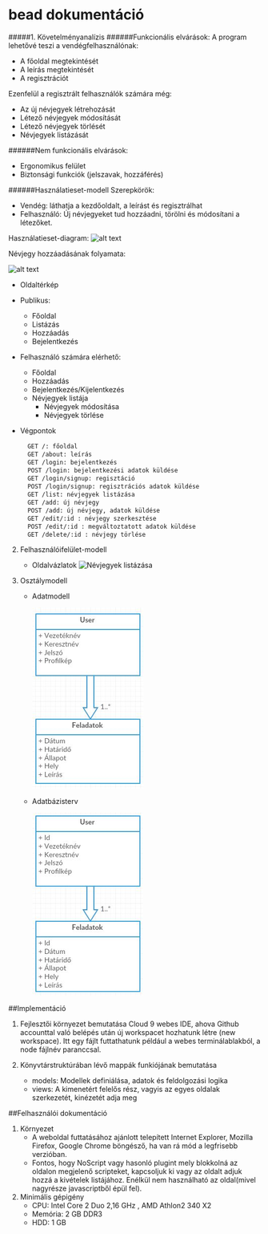 # bead dokumentáció

#####1. Követelményanalízis
######Funkcionális elvárások:
A program lehetővé teszi a vendégfelhasználónak:
- A főoldal megtekintését
- A leírás megtekintését
- A regisztrációt

Ezenfelül a regisztrált felhasználók számára még:
- Az új névjegyek létrehozását
- Létező névjegyek módosítását
- Létező névjegyek törlését
- Névjegyek listázását

######Nem funkcionális elvárások:
- Ergonomikus felület
- Biztonsági funkciók (jelszavak, hozzáférés)

######Használatieset-modell
Szerepkörök:
- Vendég: láthatja a kezdőoldalt, a leírást és regisztrálhat
- Felhasználó: Új névjegyeket tud hozzáadni, törölni és módosítani a létezőket.

Használatieset-diagram:
![alt text](https://scontent-vie1-1.xx.fbcdn.net/hphotos-xap1/v/t34.0-12/12283148_1166532240041165_846462079_n.jpg?oh=15c1e01badd06e1a7141bfec65b6e0df&oe=565792DA "Use cases")

Névjegy hozzáadásának folyamata:

![alt text](https://scontent-vie1-1.xx.fbcdn.net/hphotos-xat1/v/t34.0-12/12273102_1166534983374224_1802894504_n.jpg?oh=fa6cbb119f20e4e544b450a048917f51&oe=56567728 "UML diagram for creating new entry")

- Oldaltérkép
    
+ Publikus:

	- Főoldal
	- Listázás
	- Hozzáadás
	- Bejelentkezés

+ Felhasználó számára elérhető:

	- Főoldal
	- Hozzáadás
	- Bejelentkezés/Kijelentkezés
	- Névjegyek listája
		+ Névjegyek módosítása
		+ Névjegyek törlése

- Végpontok


		GET /: főoldal
		GET /about: leírás
		GET /login: bejelentkezés
		POST /login: bejelentkezési adatok küldése
		GET /login/signup: regisztáció
		POST /login/signup: regisztrációs adatok küldése
		GET /list: névjegyek listázása
		GET /add: új névjegy
		POST /add: új névjegy, adatok küldése
		GET /edit/:id : névjegy szerkesztése
		POST /edit/:id : megváltoztatott adatok küldése
		GET /delete/:id : névjegy törlése

2. Felhasználóifelület-modell
    - Oldalvázlatok
    ![Névjegyek listázása](https://scontent-vie1-1.xx.fbcdn.net/hphotos-xtf1/v/t35.0-12/12298015_1166537733373949_373968193_o.jpg?oh=105a0036f5f2ae0b0f92f981775582dd&oe=5656568A)

3. Osztálymodell
    - Adatmodell
    
        ![Adatmodell](https://github.com/pamuaai/beadando/blob/master/DataModel.JPG?raw=true)

    - Adatbázisterv
    
        ![Adatbázisterv](https://github.com/pamuaai/beadando/blob/master/DatabaseModel.JPG?raw=true)
        
##Implementáció
1. Fejlesztői környezet bemutatása
    Cloud 9 webes IDE, ahova Github accounttal való belépés után új workspacet hozhatunk létre (new workspace). Itt egy fájlt futtathatunk például a webes terminálablakból, a node fájlnév paranccsal. 
    
2. Könyvtárstruktúrában lévő mappák funkiójának bemutatása
    - models: Modellek definiálása, adatok és feldolgozási logika
    - views: A kimenetért felelős rész, vagyis az egyes oldalak szerkezetét, kinézetét adja meg

##Felhasználói dokumentáció
1. Környezet
    - A weboldal futtatásához ajánlott telepített Internet Explorer, Mozilla Firefox, Google Chrome böngésző, ha van rá mód a legfrisebb verzióban.
    - Fontos, hogy NoScript vagy hasonló plugint mely blokkolná az oldalon megjelenő scripteket, kapcsoljuk ki vagy az oldalt adjuk hozzá a kivételek listájához. Enélkül nem használható az oldal(mivel nagyrésze javascriptből épül fel).
2. Minimális gépigény
    - CPU: Intel Core 2 Duo 2,16 GHz , AMD Athlon2 340 X2 
    - Memória: 2 GB DDR3
    - HDD: 1 GB
